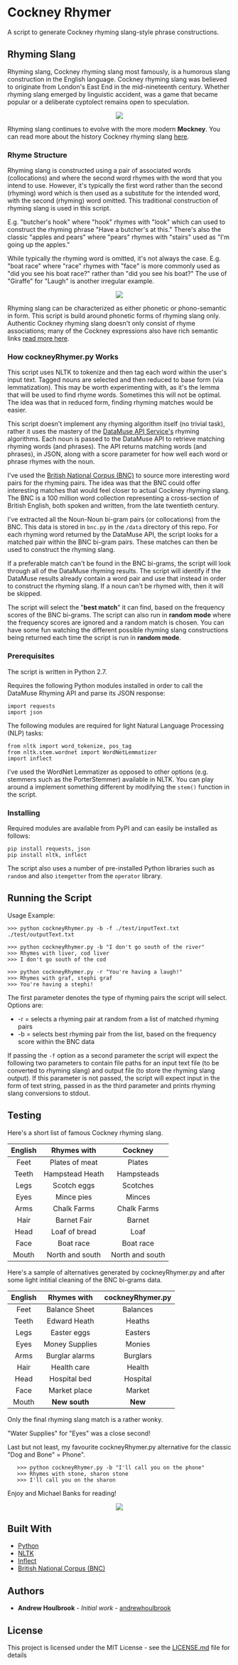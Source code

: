 # Cockney Rhymer

A script to generate Cockney rhyming slang-style phrase constructions.   

## Rhyming Slang

Rhyming slang, Cockney rhyming slang most famously, is a humorous slang construction in the English language. Cockney rhyming slang was believed to originate from London's East End in the mid-nineteenth century. Whether rhyming slang emerged by linguistic accident, was a game that became popular or a deliberate cyptolect remains open to speculation. 

<p align="center">
  <img src="/doc/diamond_geezer.png"/>
</p>

Rhyming slang continues to evolve with the more modern **Mockney**. You can read more about the history Cockney rhyming slang [here](https://www.cockneyrhymingslang.co.uk/blog/what-is-cockney-rhyming-slang/).

### Rhyme Structure

Rhyming slang is constructed using a pair of associated words (collocations) and where the second word rhymes with the word that you intend to use. However, it's typically the first word rather than the second (rhyming) word which is then used as a substitute for the intended word, with the second (rhyming) word omitted. This traditional construction of rhyming slang is used in this script.

E.g. "butcher's hook" where "hook" rhymes with "look" which can used to construct the rhyming phrase "Have a butcher's at this." There's also the classic "apples and pears" where "pears" rhymes with "stairs" used as "I'm going up the apples."

While typically the rhyming word is omitted, it's not always the case. E.g. "boat race" where "race" rhymes with "face" is more commonly used as "did you see his boat race?" rather than "did you see his boat?" The use of "Giraffe" for "Laugh" is another irregular example. 

<p align="center">
  <img src="/doc/sign.png"/>
</p>

Rhyming slang can be characterized as either phonetic or phono-semantic in form. This script is build around phonetic forms of rhyming slang only. Authentic Cockney rhyming slang doesn't only consist of rhyme associations; many of the Cockney expressions also have rich semantic links [read more here](https://www.theguardian.com/education/2014/jun/09/guide-to-cockney-rhyming-slang).

### How cockneyRhymer.py Works

This script uses NLTK to tokenize and then tag each word within the user's input text. Tagged nouns are selected and then reduced to base form (via lemmatization). This may be worth experimenting with, as it's the lemma that will be used to find rhyme words. Sometimes this will not be optimal. The idea was that in reduced form, finding rhyming matches would be easier.  

This script doesn't implement any rhyming algorithm itself (no trivial task), rather it uses the mastery of the [DataMuse API Service's](https://www.datamuse.com/api/) rhyming algorithms. Each noun is passed to the DataMuse API to retrieve matching rhyming words (and phrases). The API returns matching words (and phrases), in JSON, along with a score parameter for how well each word or phrase rhymes with the noun.  

I've used the [British National Corpus (BNC)](http://www.natcorp.ox.ac.uk/) to source more interesting word pairs for the rhyming pairs. The idea was that the BNC could offer interesting matches that would feel closer to actual Cockney rhyming slang. The BNC is a 100 million word collection representing a cross-section of British English, both spoken and written, from the late twentieth century.

I've extracted all the Noun-Noun bi-gram pairs (or collocations) from the BNC. This data is stored in ```bnc.py``` in the ```/data``` directory of this repo. For each rhyming word returned by the DataMuse API, the script looks for a matched pair within the BNC bi-gram pairs. These matches can then be used to construct the rhyming slang.

If a preferable match can't be found in the BNC bi-grams, the script will look through all of the DataMuse rhyming results. The script will identify if the DataMuse results already contain a word pair and use that instead in order to construct the rhyming slang. If a noun can't be rhymed with, then it will be skipped.  

The script will select the "**best match**" it can find, based on the frequency scores of the BNC bi-grams. The script can also run in **random mode** where the frequency scores are ignored and a random match is chosen. You can have some fun watching the different possible rhyming slang constructions being returned each time the script is run in **random mode**.  

### Prerequisites

The script is written in Python 2.7.

Requires the following Python modules installed in order to call the DataMuse Rhyming API and parse its JSON response:

```
import requests
import json
```

The following modules are required for light Natural Language Processing (NLP) tasks:

```
from nltk import word_tokenize, pos_tag
from nltk.stem.wordnet import WordNetLemmatizer
import inflect
```

I've used the WordNet Lemmatizer as opposed to other options (e.g. stemmers such as the PorterStemmer) available in NLTK. You can play around a implement something different by modifying the ```stem()``` function in the script. 

### Installing

Required modules are available from PyPI and can easily be installed as follows:

```
pip install requests, json
pip install nltk, inflect
```

The script also uses a number of pre-installed Python libraries such as ```random``` and also ```itemgetter``` from the ```operator``` library. 

## Running the Script

Usage Example: 

```
>>> python cockneyRhymer.py -b -f ./test/inputText.txt ./test/outputText.txt

>>> python cockneyRhymer.py -b "I don't go south of the river"
>>> Rhymes with liver, cod liver
>>> I don't go south of the cod

>>> python cockneyRhymer.py -r "You're having a laugh!"
>>> Rhymes with graf, stephi graf
>>> You're having a stephi! 
```

The first parameter denotes the type of rhyming pairs the script will select. Options are:

* -r = selects a rhyming pair at random from a list of matched rhyming pairs
* -b = selects best rhyming pair from the list, based on the frequency score within the BNC data

If passing the ```-f``` option as a second parameter the script will expect the following two parameters to contain file paths for an input text file (to be converted to rhyming slang) and output file (to store the rhyming slang output). If this parameter is not passed, the script will expect input in the form of text string, passed in as the third parameter and prints rhyming slang conversions to stdout. 

## Testing

Here's a short list of famous Cockney rhyming slang.

English | Rhymes with     |	Cockney        | 
:------:|:---------------:|:----------------:|
Feet    | Plates of meat  | Plates           |
Teeth	  | Hampstead Heath | Hampsteads       |
Legs	  | Scotch eggs	  | Scotches         |
Eyes	  | Mince pies	     | Minces           |
Arms	  | Chalk Farms	  | Chalk Farms      |
Hair	  | Barnet Fair	  | Barnet           |
Head	  | Loaf of bread	  | Loaf             |
Face	  | Boat race	     | Boat race        |
Mouth	  | North and south | North and south  |

Here's a sample of alternatives generated by cockneyRhymer.py and after some light intitial cleaning of the BNC bi-grams data. 

English | Rhymes with     | cockneyRhymer.py |
:------:|:---------------:|:----------------:|
Feet    | Balance Sheet   | Balances         |
Teeth	  | Edward Heath    | Heaths           |
Legs	  | Easter eggs	  | Easters          |
Eyes	  | Money Supplies  | Monies           |
Arms	  | Burglar alarms  | Burglars         |
Hair	  | Health care	  | Health           |
Head	  | Hospital bed	  | Hospital         |
Face	  | Market place    | Market           |
Mouth	  | **New south**   | **New**          |

Only the final rhyming slang match is a rather wonky.

"Water Supplies" for "Eyes" was a close second!

Last but not least, my favourite cockneyRhymer.py alternative for the classic "Dog and Bone" = Phone".

```
   >>> python cockneyRhymer.py -b "I'll call you on the phone"
   >>> Rhymes with stone, sharon stone 
   >>> I'll call you on the sharon
```

Enjoy and Michael Banks for reading!

<p align="center">
  <img src="/doc/rubadubdub.png"/>
</p>

## Built With

* [Python](http://www.python.org)
* [NLTK](https://www.nltk.org/)
* [Inflect](https://github.com/jazzband/inflect)
* [British National Corpus (BNC)](http://natcorp.ox.ac.uk)

## Authors

* **Andrew Houlbrook** - *Initial work* - [andrewhoulbrook](https://github.com/andrewhoulbrook)

## License

This project is licensed under the MIT License - see the [LICENSE.md](LICENSE.md) file for details